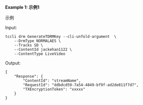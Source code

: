 **Example 1: 示例1**

示例

Input: 

```
tccli drm GenerateTDRMKey --cli-unfold-argument  \
    --DrmType NORMALAES \
    --Tracks SD \
    --ContentId jackehan1122 \
    --ContentType LiveVideo
```

Output: 
```
{
    "Response": {
        "ContentId": "streamName",
        "RequestId": "ddbdcd59-7a54-4849-bf9f-ad2de811f7d7",
        "TXEncryptionToken": "xxxxx"
    }
}
```

